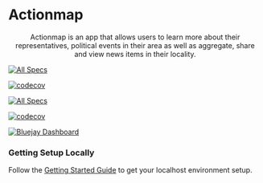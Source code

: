 # Actionmap

<div style="text-align: center;">

Actionmap is an app that allows users to learn more about their representatives,
political events in their area as well as aggregate, share and view news items in their locality.

</div>

<!-- TODO: Update these for your repo! -->
[![All Specs](https://github.com/cs169/fa23-chips-10.5-61/actions/workflows/specs.yml/badge.svg)](https://github.com/cs169/fa23-chips-10.5-61/actions) 

[![codecov](https://codecov.io/github/cs169/fa23-chips-10.5-61/graph/badge.svg?token=qRpZnZN3QQ)](https://codecov.io/github/cs169/fa23-chips-10.5-61/tree/master)


[![All Specs](https://github.com/saasbook/hw-agile-iterations/actions/workflows/specs.yml/badge.svg)](https://github.com/saasbook/hw-agile-iterations/actions/workflows/specs.yml)

[![codecov](https://codecov.io/gh/saasbook/hw-agile-iterations/branch/master/graph/badge.svg?token=SGYCvQX4Us)](https://codecov.io/gh/saasbook/hw-agile-iterations)

[![Bluejay Dashboard](https://img.shields.io/badge/Bluejay-Dashboard_61-blue.svg)](http://dashboard.bluejay.governify.io/dashboard/script/dashboardLoader.js?dashboardURL=https://reporter.bluejay.governify.io/api/v4/dashboards/tpa-CS169-2023-GH-cs169_fa23-chips-10.5-61/main)

### Getting Setup Locally

Follow the [Getting Started Guide](./docs/01-getting-started.md) to get your localhost environment setup.
